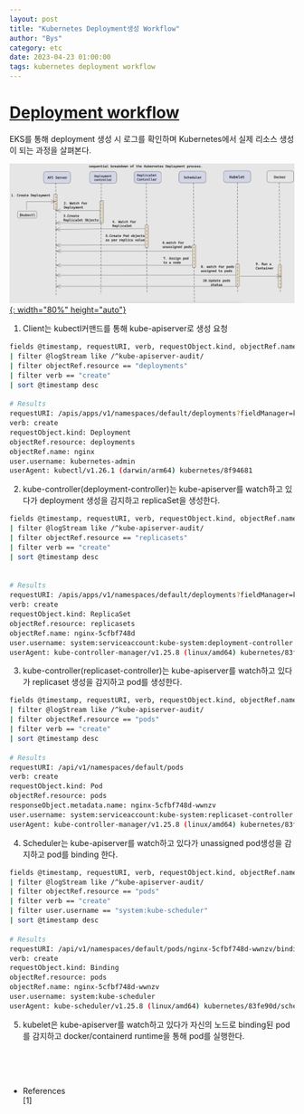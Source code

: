```yaml
---
layout: post
title: "Kubernetes Deployment생성 Workflow"
author: "Bys"
category: etc
date: 2023-04-23 01:00:00
tags: kubernetes deployment workflow
---
```


# [Deployment workflow](https://kubernetes.io/docs/concepts/workloads/controllers/deployment/)  

EKS를 통해 deployment 생성 시 로그를 확인하며 Kubernetes에서 실제 리소스 생성이 되는 과정을 살펴본다.  

[![k8s-workflow-deployment](/_assets/it/etc/k8s/k8s-workflow-deployment.png){: width="80%" height="auto"}](/_assets/it/etc/k8s/k8s-workflow-deployment.png)  

1. Client는 kubectl커맨드를 통해 kube-apiserver로 생성 요청 
```bash
fields @timestamp, requestURI, verb, requestObject.kind, objectRef.name, user.username, userAgent
| filter @logStream like /^kube-apiserver-audit/
| filter objectRef.resource == "deployments"
| filter verb == "create"
| sort @timestamp desc

# Results
requestURI: /apis/apps/v1/namespaces/default/deployments?fieldManager=kubectl-client-side-apply&fieldValidation=Strict
verb: create
requestObject.kind: Deployment
objectRef.resource: deployments
objectRef.name: nginx
user.username: kubernetes-admin
userAgent: kubectl/v1.26.1 (darwin/arm64) kubernetes/8f94681
```

2. kube-controller(deployment-controller)는 kube-apiserver를 watch하고 있다가 deployment 생성을 감지하고 replicaSet을 생성한다. 
```bash
fields @timestamp, requestURI, verb, requestObject.kind, objectRef.name, user.username, userAgent
| filter @logStream like /^kube-apiserver-audit/
| filter objectRef.resource == "replicasets"
| filter verb == "create"
| sort @timestamp desc


# Results
requestURI: /apis/apps/v1/namespaces/default/deployments?fieldManager=kubectl-client-side-apply&fieldValidation=Strict
verb: create
requestObject.kind: ReplicaSet
objectRef.resource: replicasets
objectRef.name: nginx-5cfbf748d
user.username: system:serviceaccount:kube-system:deployment-controller
userAgent: kube-controller-manager/v1.25.8 (linux/amd64) kubernetes/83fe90d/system:serviceaccount:kube-system:deployment-controller
```

3. kube-controller(replicaset-controller)는 kube-apiserver를 watch하고 있다가 replicaset 생성을 감지하고 pod를 생성한다. 
```bash
fields @timestamp, requestURI, verb, requestObject.kind, objectRef.name, user.username, userAgent
| filter @logStream like /^kube-apiserver-audit/
| filter objectRef.resource == "pods"
| filter verb == "create"
| sort @timestamp desc

# Results
requestURI: /api/v1/namespaces/default/pods
verb: create
requestObject.kind: Pod
objectRef.resource: pods
responseObject.metadata.name: nginx-5cfbf748d-wwnzv
user.username: system:serviceaccount:kube-system:replicaset-controller
userAgent: kube-controller-manager/v1.25.8 (linux/amd64) kubernetes/83fe90d/system:serviceaccount:kube-system:replicaset-controller
```

4. Scheduler는 kube-apiserver를 watch하고 있다가 unassigned pod생성을 감지하고 pod를 binding 한다. 
```bash
fields @timestamp, requestURI, verb, requestObject.kind, objectRef.name, user.username, userAgent
| filter @logStream like /^kube-apiserver-audit/
| filter objectRef.resource == "pods"
| filter verb == "create"
| filter user.username == "system:kube-scheduler"
| sort @timestamp desc

# Results
requestURI: /api/v1/namespaces/default/pods/nginx-5cfbf748d-wwnzv/binding
verb: create
requestObject.kind: Binding
objectRef.resource: pods
objectRef.name: nginx-5cfbf748d-wwnzv
user.username: system:kube-scheduler
userAgent: kube-scheduler/v1.25.8 (linux/amd64) kubernetes/83fe90d/scheduler
```

5. kubelet은 kube-apiserver를 watch하고 있다가 자신의 노드로 binding된 pod를 감지하고 docker/containerd runtime을 통해 pod를 실행한다.  

<br><br><br>

- References  
[1] 